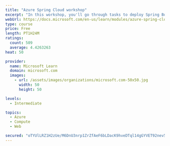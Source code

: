 ```yaml
---
title: "Azure Spring Cloud workshop"
excerpt: "In this workshop, you'll go through tasks to deploy Spring Boot microservices to Azure Spring Cloud (ASC)."
webUrl: https://docs.microsoft.com/en-us/learn/modules/azure-spring-cloud-workshop/
type: course
price: Free
length: PT1H24M
ratings:
  count: 509
  average: 4.4263263
heat: 50

provider:
  name: Microsoft Learn
  domain: microsoft.com
  images:
    - url: /assets/images/organizations/microsoft.com-50x50.jpg
      width: 50
      height: 50

levels:
  - Intermediate

topics:
  - Azure
  - Compute
  - Web

secured: "oTYUlLRZ1H2zUe/M6DnU3nrp1ZrZfAeF6bLDacK9hveDTql14gGYVET92nev5OWQ6e8uZG3UUsX1+zPJmMM8R4LewL5iv4eVfuM5AjaHpkk1MzN4BEkyO5wE5QtaGYJpfM79sYybhQ7lrFAoNxlC1YMSGSursnq5Iw73gvfmsQWeKzf6V+obQAWDMEUKka+3WsJKAKMX3G6Cn2FecH03DMwlzbK7gvQkGEcy04b/RzV0iVqgDRe85CzTXkBhV1P00ixA5zTcHdbk0jqioX+EaX/TCHA7O67MFH5EJrCZ6InIZdsiYIB+QhnIJlKFK1W/50ZDrXeasGnSZYu1ZRwfhloKtxkzcKL1mFHhv9D4LhOvwQd6nGKcRRyqYDIHl9WIc5HXSYRxv55T8SD69jvfxgFHs3uwCJn3dKWyH/7Z8cs=;xqjNzV5DxV4/UofBJ6Xz1Q=="
---
```


